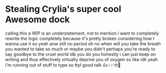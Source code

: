 # Stealing Crylia's super cool Awesome dock

calling this a WIP is an understatement, not to mention I want to completely rewrite the logic completely because it's pretty broken considering how I wanna use it so yeah anw still no period oh no when will you take the breath you wanted to take so much or maybe you didn't perhaps you're ready to say goodbye to the cruel world idk you do you honestly i can just keep on writing and thus effectively virtually deprive you of oxygen so like idk yeah i'm running out of stuff to type so ttyl good talk 👍✅✅🤓🥴
